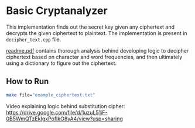 # Basic Cryptanalyzer
This implementation finds out the secret key given any ciphertext and decrypts the given ciphertext to plaintext. The implementation is present in `decipher_text.cpp` file.

[readme.pdf](./readme.pdf) contains thorough analysis behind developing logic to decipher ciphertext based on character and word frequencies, and then ultimately using a dictionary to figure out the ciphertext.

## How to Run
```bash
make file="example_ciphertext.txt"
```

Video explaining logic behind substitution cipher: https://drive.google.com/file/d/1uzuL51jF-0B5WmQTzEkIgxPofIkO8yA4/view?usp=sharing
